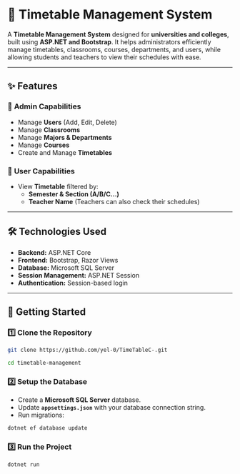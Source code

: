 # 🏫 Timetable Management System

A **Timetable Management System** designed for **universities and colleges**, built using **ASP.NET and Bootstrap**. It helps administrators efficiently manage timetables, classrooms, courses, departments, and users, while allowing students and teachers to view their schedules with ease.

---

## ✨ Features

### 🔹 **Admin Capabilities**  
- Manage **Users** (Add, Edit, Delete)  
- Manage **Classrooms**  
- Manage **Majors & Departments**  
- Manage **Courses**  
- Create and Manage **Timetables**  

### 🔹 **User Capabilities**  
- View **Timetable** filtered by:  
  - **Semester & Section (A/B/C...)**  
  - **Teacher Name** (Teachers can also check their schedules)  

---

## 🛠 **Technologies Used**
- **Backend:** ASP.NET Core  
- **Frontend:** Bootstrap, Razor Views  
- **Database:** Microsoft SQL Server  
- **Session Management:** ASP.NET Session  
- **Authentication:** Session-based login  

---

## 🚀 **Getting Started**

### 1️⃣ **Clone the Repository**
```sh
git clone https://github.com/yel-0/TimeTableC-.git
```
```sh
cd timetable-management
```

### 2️⃣ **Setup the Database**
- Create a **Microsoft SQL Server** database.
- Update **`appsettings.json`** with your database connection string.
- Run migrations:
```sh
dotnet ef database update
```

### 3️⃣ **Run the Project**
```sh
dotnet run
```

